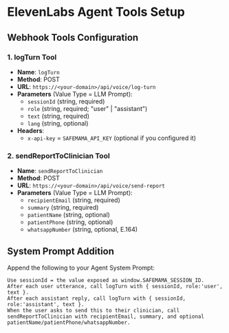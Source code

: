 # ElevenLabs Agent Tools Setup

## Webhook Tools Configuration

### 1. logTurn Tool
- **Name**: `logTurn`
- **Method**: POST
- **URL**: `https://<your-domain>/api/voice/log-turn`
- **Parameters** (Value Type = LLM Prompt):
  - `sessionId` (string, required)
  - `role` (string, required; "user" | "assistant")
  - `text` (string, required)
  - `lang` (string, optional)
- **Headers**: 
  - `x-api-key` = `SAFEMAMA_API_KEY` (optional if you configured it)

### 2. sendReportToClinician Tool
- **Name**: `sendReportToClinician`
- **Method**: POST
- **URL**: `https://<your-domain>/api/voice/send-report`
- **Parameters** (Value Type = LLM Prompt):
  - `recipientEmail` (string, required)
  - `summary` (string, required)
  - `patientName` (string, optional)
  - `patientPhone` (string, optional)
  - `whatsappNumber` (string, optional, E.164)

## System Prompt Addition

Append the following to your Agent System Prompt:

```
Use sessionId = the value exposed as window.SAFEMAMA_SESSION_ID.
After each user utterance, call logTurn with { sessionId, role:'user', text }.
After each assistant reply, call logTurn with { sessionId, role:'assistant', text }.
When the user asks to send this to their clinician, call sendReportToClinician with recipientEmail, summary, and optional patientName/patientPhone/whatsappNumber.
```
